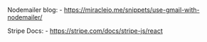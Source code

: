 #

Nodemailer blog: - https://miracleio.me/snippets/use-gmail-with-nodemailer/

Stripe Docs: - https://stripe.com/docs/stripe-js/react
